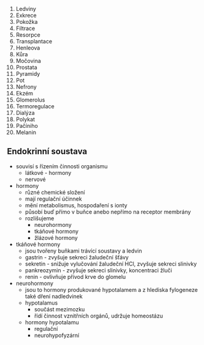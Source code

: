 1. Ledviny
2. Exkrece
3. Pokožka
4. Filtrace
5. Resorpce
6. Transplantace
7. Henleova
8. Kůra
9. Močovina
10. Prostata
11. Pyramidy
12. Pot
13. Nefrony
14. Ekzém
15. Glomerolus
16. Termoregulace
17. Dialýza
18. Polykat
19. Pačíniho
20. Melanin

## Endokrinní soustava

- souvisí s řízením činnosti organismu
  - látkové - hormony
  - nervové
- hormony
  - různé chemické složení
  - mají regulační účinnek
  - mění metabolismus, hospodaření s ionty
  - působí buď přímo v buňce anebo nepřímo na receptor membrány
  - rozlišujeme
    - neurohormony
    - tkáňové hormony
    - žlázové hormony
- tkáňové hormony
  - jsou tvořeny buňkami trávící soustavy a ledvin
  - gastrin - zvyšuje sekreci žaludeční šťávy
  - sekretin - snižuje vylučování žaludeční HCl, zvyšuje sekreci slinivky
  - pankreozymin - zvyšuje sekreci slinivky, koncentraci žluči
  - renin - ovlivňuje přívod krve do glomelu
- neurohormony
  - jsou to hormony produkované hypotalamem a z hlediska fylogeneze také dření nadledvinek
  - hypotalamus
    - součást mezimozku
    - řídí činnost vznitřních orgánů, udržuje homeostázu
  - hormony hypotalamu
    - regulační
    - neurohypofyzární
